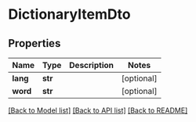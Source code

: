 # DictionaryItemDto

## Properties
Name | Type | Description | Notes
------------ | ------------- | ------------- | -------------
**lang** | **str** |  | [optional] 
**word** | **str** |  | [optional] 

[[Back to Model list]](../README.md#documentation-for-models) [[Back to API list]](../README.md#documentation-for-api-endpoints) [[Back to README]](../README.md)


